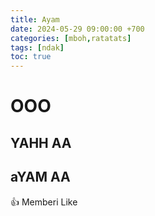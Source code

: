 ```yaml
---
title: Ayam
date: 2024-05-29 09:00:00 +700
categories: [mboh,ratatats]
tags: [ndak]
toc: true
---
```


# OOO

## YAHH AA

## aYAM AA

👍 Memberi Like
